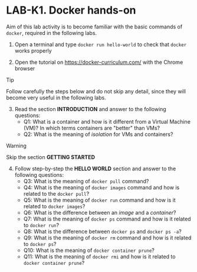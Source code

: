 # LAB-K1. Docker hands-on

Aim of this lab activity is to become familiar with the basic commands of `docker`, required in the following labs.

1. Open a terminal and type `docker run hello-world` to check that `docker` works properly

2. Open the tutorial on https://docker-curriculum.com/ with the Chrome browser 
> [!TIP]
> Follow carefully the steps below and do not skip any detail, since they will become very useful in the following labs.
3. Read the section **INTRODUCTION** and answer to the following questions:
   - Q1: What is a container and how is it different from a Virtual Machine (VM)? In which terms containers are "better" than VMs?
   - Q2: What is the meaning of _isolation_ for  VMs and containers?

> [!WARNING]
> Skip the section **GETTING STARTED**

4. Follow step-by-step the **HELLO WORLD** section and answer to the following questions:
   - Q3: What is the meaning of `docker pull` command?
   - Q4: What is the meaning of `docker images` command and how is related to the `docker pull`?
   - Q5: What is the meaning of `docker run` command and how is it related to `docker images`? 
   - Q6: What is the difference between an _image_ and a _container_?
   - Q7: What is the meaning of `docker ps` command and how is it related to `docker run`?
   - Q8: What is the difference between `docker ps` and `docker ps -a`?
   - Q9: What is the meaning of `docker rm` command and how is it related to `docker ps`?   
   - Q10: What is the meaning of `docker container prune`?
   - Q11: What is the meaning of `docker rmi` and how is it related to `docker container prune`?







